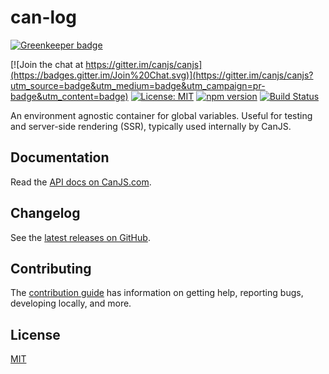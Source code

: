# can-log

[![Greenkeeper badge](https://badges.greenkeeper.io/canjs/can-log.svg)](https://greenkeeper.io/)

[![Join the chat at https://gitter.im/canjs/canjs](https://badges.gitter.im/Join%20Chat.svg)](https://gitter.im/canjs/canjs?utm_source=badge&utm_medium=badge&utm_campaign=pr-badge&utm_content=badge)
[![License: MIT](https://img.shields.io/badge/License-MIT-blue.svg)](https://github.com/canjs/can-log/blob/master/LICENSE)
[![npm version](https://badge.fury.io/js/can-log.svg)](https://www.npmjs.com/package/can-log)
[![Build Status](https://travis-ci.org/canjs/can-log.svg?branch=master)](https://travis-ci.org/canjs/can-log)

An environment agnostic container for global variables. Useful for testing and server-side rendering (SSR), typically used internally by CanJS.

## Documentation

Read the [API docs on CanJS.com](https://canjs.com/doc/can-log.html).

## Changelog

See the [latest releases on GitHub](https://github.com/canjs/can-log/releases).

## Contributing

The [contribution guide](https://github.com/canjs/can-log/blob/master/CONTRIBUTING.md) has information on getting help, reporting bugs, developing locally, and more.

## License

[MIT](https://github.com/canjs/can-log/blob/master/LICENSE)

